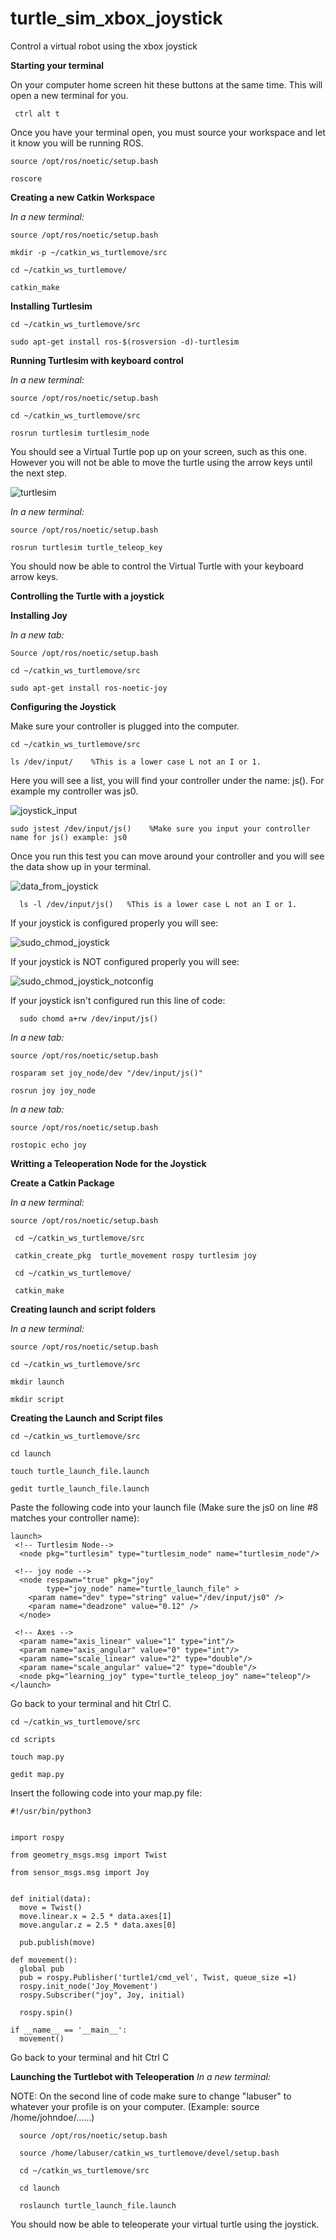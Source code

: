# turtle_sim_xbox_joystick
Control a virtual robot using the xbox joystick


**Starting your terminal**
  
On your computer home screen hit these buttons at the same time. This will open a new terminal for you. 

     ctrl alt t
    
Once you have your terminal open, you must source your workspace and let it know you will be running ROS.  


    source /opt/ros/noetic/setup.bash
  
    roscore
  
  
  
**Creating a new Catkin Workspace**

_In a new terminal:_

    source /opt/ros/noetic/setup.bash
  
    mkdir -p ~/catkin_ws_turtlemove/src
  
    cd ~/catkin_ws_turtlemove/
  
    catkin_make
  
  
  
**Installing Turtlesim**

    cd ~/catkin_ws_turtlemove/src

    sudo apt-get install ros-$(rosversion -d)-turtlesim

**Running Turtlesim with keyboard control**

_In a new terminal:_

    source /opt/ros/noetic/setup.bash

    cd ~/catkin_ws_turtlemove/src

    rosrun turtlesim turtlesim_node
You should see a Virtual Turtle pop up on your screen, such as this one. However you will not be able to move the turtle using the arrow keys until the next step.


![turtlesim](https://user-images.githubusercontent.com/103153240/163054417-7287e1a9-9d29-4257-bc92-4f7d570f3009.png)



_In a new terminal:_

    source /opt/ros/noetic/setup.bash

    rosrun turtlesim turtle_teleop_key
    
You should now be able to control the Virtual Turtle with your keyboard arrow keys.



**Controlling the Turtle with a joystick**



**Installing Joy**

_In a new tab:_

    Source /opt/ros/noetic/setup.bash
    
    cd ~/catkin_ws_turtlemove/src
    
    sudo apt-get install ros-noetic-joy
    
    
 **Configuring the Joystick**
 
 Make sure your controller is plugged into the computer.

    cd ~/catkin_ws_turtlemove/src
    
    ls /dev/input/    %This is a lower case L not an I or 1.
    
    
Here you will see a list, you will find your controller under the name: js().
For example my controller was js0.


![joystick_input](https://user-images.githubusercontent.com/103153240/163067911-094785ea-ecbe-4387-b8c9-4a715b47d630.png)

   
   
    sudo jstest /dev/input/js()    %Make sure you input your controller name for js() example: js0
    
  Once you run this test you can move around your controller and you will see the data show up in your terminal.
  
  ![data_from_joystick](https://user-images.githubusercontent.com/103153240/163243264-b71a7f1f-68b2-4ae9-93a5-994b196e3cd6.png)
  
      ls -l /dev/input/js()   %This is a lower case L not an I or 1.
      
   If your joystick is configured properly you will see:
   
   ![sudo_chmod_joystick](https://user-images.githubusercontent.com/103153240/163245523-9824e7f0-bfc2-453e-b3d9-5bc5f0d648c0.png)
   
   If your joystick is NOT configured properly you will see:
   
   ![sudo_chmod_joystick_notconfig](https://user-images.githubusercontent.com/103153240/163245576-d5fc5a68-34f7-460f-a13c-303c1dfa49d3.png)
   
   If your joystick isn't configured run this line of code:
   
      sudo chomd a+rw /dev/input/js()

_In a new tab:_

    source /opt/ros/noetic/setup.bash

    rosparam set joy_node/dev "/dev/input/js()"
    
    rosrun joy joy_node
    
 _In a new tab:_
 
    source /opt/ros/noetic/setup.bash
    
    rostopic echo joy
    
 
 **Writting a Teleoperation Node for the Joystick**
   
 **Create a Catkin Package**
 
 _In a new terminal:_
 
    source /opt/ros/noetic/setup.bash
 
     cd ~/catkin_ws_turtlemove/src
 
     catkin_create_pkg  turtle_movement rospy turtlesim joy
 
     cd ~/catkin_ws_turtlemove/
 
     catkin_make
 
 **Creating launch and script folders**
 
 _In a new terminal:_
 
    source /opt/ros/noetic/setup.bash
    
    cd ~/catkin_ws_turtlemove/src
    
    mkdir launch
    
    mkdir script
    
 **Creating the Launch and Script files**
 
    cd ~/catkin_ws_turtlemove/src

    cd launch

    touch turtle_launch_file.launch

    gedit turtle_launch_file.launch

Paste the following code into your launch file (Make sure the js0 on line #8 matches your controller name):
 
    launch>
     <!-- Turtlesim Node-->
      <node pkg="turtlesim" type="turtlesim_node" name="turtlesim_node"/>

     <!-- joy node -->
      <node respawn="true" pkg="joy"
            type="joy_node" name="turtle_launch_file" >
        <param name="dev" type="string" value="/dev/input/js0" />
        <param name="deadzone" value="0.12" />
      </node>

     <!-- Axes -->
      <param name="axis_linear" value="1" type="int"/>
      <param name="axis_angular" value="0" type="int"/>
      <param name="scale_linear" value="2" type="double"/>
      <param name="scale_angular" value="2" type="double"/>
      <node pkg="learning_joy" type="turtle_teleop_joy" name="teleop"/>
    </launch>

Go back to your terminal and hit Ctrl C.

    cd ~/catkin_ws_turtlemove/src
    
    cd scripts
    
    touch map.py
    
    gedit map.py
    
 Insert the following code into your map.py file:
 
    #!/usr/bin/python3


    import rospy

    from geometry_msgs.msg import Twist

    from sensor_msgs.msg import Joy


    def initial(data):
      move = Twist()
      move.linear.x = 2.5 * data.axes[1]
      move.angular.z = 2.5 * data.axes[0]

      pub.publish(move)

    def movement():
      global pub
      pub = rospy.Publisher('turtle1/cmd_vel', Twist, queue_size =1)
      rospy.init_node('Joy_Movement')
      rospy.Subscriber("joy", Joy, initial)

      rospy.spin()

    if __name__ == '__main__':
      movement()
    
  Go back to your terminal and hit Ctrl C
  
  
  **Launching the Turtlebot with Teleoperation**
  _In a new terminal:_
  
  NOTE: On the second line of code make sure to change "labuser" to whatever your profile is on your computer. (Example: source /home/johndoe/......)
      
      
      source /opt/ros/noetic/setup.bash
      
      source /home/labuser/catkin_ws_turtlemove/devel/setup.bash
      
      cd ~/catkin_ws_turtlemove/src
      
      cd launch
      
      roslaunch turtle_launch_file.launch
      
  You should now be able to teleoperate your virtual turtle using the joystick.
  
